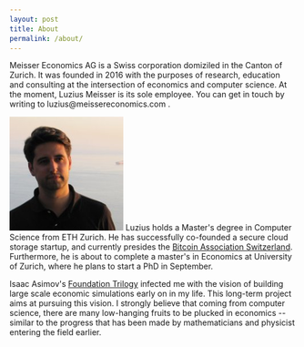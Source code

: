 ```yaml
---
layout: post
title: About
permalink: /about/
---
```

<p>Meisser Economics AG is a Swiss corporation domiziled in the Canton of Zurich. It was founded in 2016 with the purposes of research, education and consulting at the intersection of economics and computer science. At the moment, Luzius Meisser is its sole employee. You can get in touch by writing to luzius@meissereconomics.com .</p>

<p><img src="/assets/images/luzius.jpg" alt="" class="image left"> Luzius holds a Master's degree in Computer Science from ETH Zurich. He has successfully co-founded a secure cloud storage startup, and currently presides the <a href="http://bitcoinassociation.ch/">Bitcoin Association Switzerland</a>. Furthermore, he is about to complete a master's in Economics at University of Zurich, where he plans to start a PhD in September.</p>

<p>Isaac Asimov's <a href="https://en.wikipedia.org/wiki/Foundation_series">Foundation Trilogy</a> infected me with the vision of building large scale economic simulations early on in my life. This long-term project aims at pursuing this vision. I strongly believe that coming from computer science, there are many low-hanging fruits to be plucked in economics -- similar to the progress that has been made by mathematicians and physicist entering the field earlier.</p>